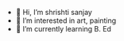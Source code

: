 

- 👋 Hi, I’m shrishti sanjay
- 👀 I’m interested in art, painting
- 🌱 I’m currently learning B. Ed

